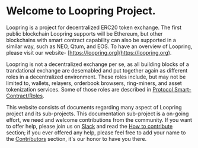# Welcome to Loopring Project.

Loopring is a project for decentralized ERC20 token exchange. The first public blockchain Loopring supports will be Ethereum, but other blockchains with smart contract capability can also be supported in a similar way, such as NEO, Qtum, and EOS. To have an overview of Loopring, please visit our website- [https://loopring.org](https://loopring.org).

Loopring is not a decentralized exchange per se, as all building blocks of a trandational exchange are desemabled and put together again as different roles in a decentralized environment. These roles include, but may not be limited to, wallets, relayers, orderbook browsers, ring-miners, and asset tokenization services. Some of those roles are described in [Protocol Smart-Contract/Roles](protocol/roles.md).

This website consists of documents regarding many aspect of Loopring project and its sub-projects. This documentation sub-project is a on-going effort, we need and welcome contributions from the community. If you want to offer help, please join us on [Slack](https://loopring.now.sh/) and read the [How to contribute](contribution.md#) section; if you ever offered any help, please feel free to add your name to the [Contributors](contribution.md) section, it's our honor to have you there.